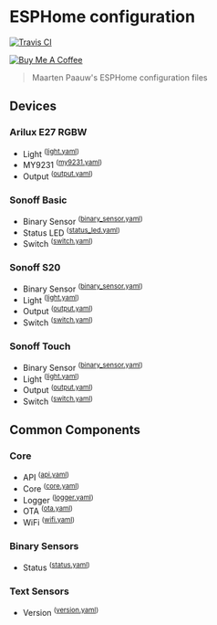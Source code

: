 # ESPHome configuration

[![Travis CI](https://travis-ci.org/maartenpaauw/esphome-config.svg?branch=master)](https://travis-ci.org/maartenpaauw/esphome-config)

<a href="https://www.buymeacoffee.com/maartenpaauw" target="_blank"><img src="https://www.buymeacoffee.com/assets/img/custom_images/orange_img.png" alt="Buy Me A Coffee" style="height: auto !important;width: auto !important;" ></a>

> Maarten Paauw's ESPHome configuration files

## Devices

### Arilux E27 RGBW

- Light <sup>([light.yaml](./components/devices/arilux/light.yaml))</sup>
- MY9231 <sup>([my9231.yaml](./components/devices/arilux/my9231.yaml))</sup>
- Output <sup>([output.yaml](./components/devices/arilux/output.yaml))</sup>

### Sonoff Basic

- Binary Sensor <sup>([binary_sensor.yaml](./components/devices/sonoff_basic/binary_sensor.yaml))</sup>
- Status LED <sup>([status_led.yaml](./components/devices/sonoff_basic/status_led.yaml))</sup>
- Switch <sup>([switch.yaml](./components/devices/sonoff_basic/switch.yaml))</sup>

### Sonoff S20

- Binary Sensor <sup>([binary_sensor.yaml](./components/devices/sonoff_s20/binary_sensor.yaml))</sup>
- Light <sup>([light.yaml](./components/devices/sonoff_s20/light.yaml))</sup>
- Output <sup>([output.yaml](./components/devices/sonoff_s20/output.yaml))</sup>
- Switch <sup>([switch.yaml](./components/devices/sonoff_s20/switch.yaml))</sup>

### Sonoff Touch

- Binary Sensor <sup>([binary_sensor.yaml](./components/devices/sonoff_touch/binary_sensor.yaml))</sup>
- Light <sup>([light.yaml](./components/devices/sonoff_touch/light.yaml))</sup>
- Output <sup>([output.yaml](./components/devices/sonoff_touch/output.yaml))</sup>
- Switch <sup>([switch.yaml](./components/devices/sonoff_touch/switch.yaml))</sup>

## Common Components

### Core

- API <sup>([api.yaml](./components/core/api.yaml))</sup>
- Core <sup>([core.yaml](./components/core/core.yaml))</sup>
- Logger <sup>([logger.yaml](./components/core/logger.yaml))</sup>
- OTA <sup>([ota.yaml](./components/core/ota.yaml))</sup>
- WiFi <sup>([wifi.yaml](./components/core/wifi.yaml))</sup>

### Binary Sensors

- Status <sup>([status.yaml](./components/binary_sensors/status.yaml))</sup>

### Text Sensors

- Version <sup>([version.yaml](./components/text_sensors/version.yaml))</sup>

